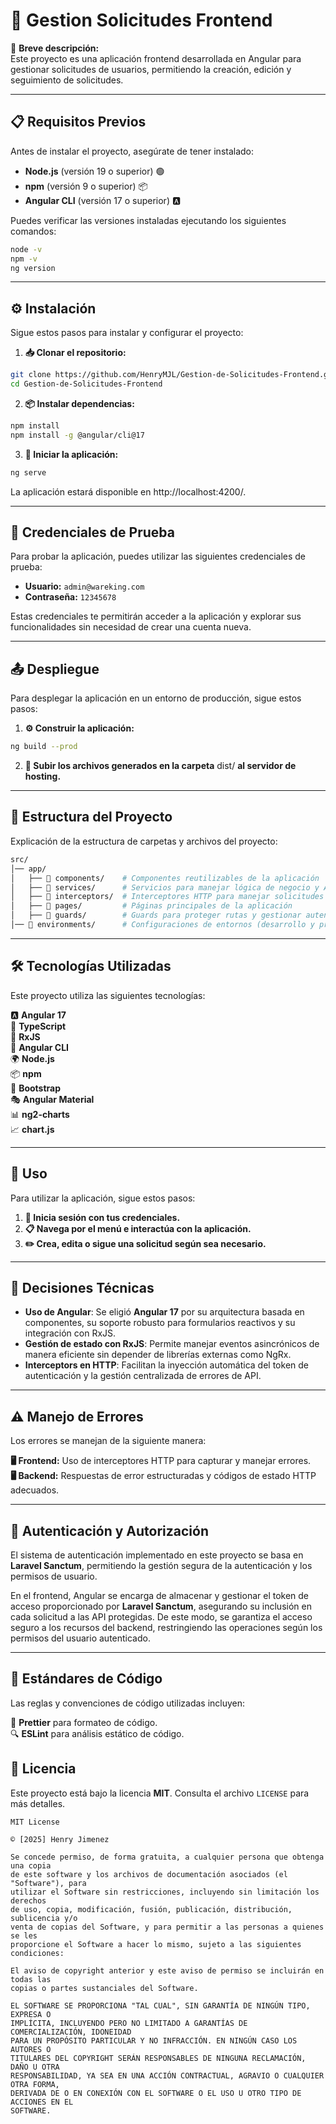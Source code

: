 # 🚀 Gestion Solicitudes Frontend

📌 **Breve descripción:**  
Este proyecto es una aplicación frontend desarrollada en Angular para gestionar solicitudes de usuarios, permitiendo la creación, edición y seguimiento de solicitudes.

---

## 📋 Requisitos Previos

Antes de instalar el proyecto, asegúrate de tener instalado:

- **Node.js** (versión 19 o superior) 🟢
- **npm** (versión 9 o superior) 📦
- **Angular CLI** (versión 17 o superior) 🅰️

Puedes verificar las versiones instaladas ejecutando los siguientes comandos:

```bash
node -v
npm -v
ng version
```

---

## ⚙️ Instalación

Sigue estos pasos para instalar y configurar el proyecto:

1. **📥 Clonar el repositorio:**

```bash
git clone https://github.com/HenryMJL/Gestion-de-Solicitudes-Frontend.git
cd Gestion-de-Solicitudes-Frontend
```

2. **📦 Instalar dependencias:**

```bash
npm install
npm install -g @angular/cli@17
```

3. **🚀 Iniciar la aplicación:**

```bash
ng serve
```

La aplicación estará disponible en http://localhost:4200/.

---
## 🔑 Credenciales de Prueba

Para probar la aplicación, puedes utilizar las siguientes credenciales de prueba:

- **Usuario:** `admin@wareking.com`
- **Contraseña:** `12345678`

Estas credenciales te permitirán acceder a la aplicación y explorar sus funcionalidades sin necesidad de crear una cuenta nueva.

---


## 📤 Despliegue

Para desplegar la aplicación en un entorno de producción, sigue estos pasos:

1. **⚙️ Construir la aplicación:**

```bash
ng build --prod
```

2. **📂 Subir los archivos generados en la carpeta** dist/ **al servidor de hosting.**

---

## 📂 Estructura del Proyecto

Explicación de la estructura de carpetas y archivos del proyecto:

```bash
src/
│── app/
│   ├── 📁 components/    # Componentes reutilizables de la aplicación
│   ├── 📁 services/      # Servicios para manejar lógica de negocio y API calls
│   ├── 📁 interceptors/  # Interceptores HTTP para manejar solicitudes y respuestas
│   ├── 📁 pages/         # Páginas principales de la aplicación
│   ├── 📁 guards/        # Guards para proteger rutas y gestionar autenticación
│── 📁 environments/      # Configuraciones de entornos (desarrollo y producción)
```

---

## 🛠️ Tecnologías Utilizadas

Este proyecto utiliza las siguientes tecnologías:

🅰️ **Angular 17**  
📜 **TypeScript**  
🔄 **RxJS**  
🚀 **Angular CLI**  
🌍 **Node.js**  
📦 **npm**  
🎨 **Bootstrap**  
🎭 **Angular Material**  
📊 **ng2-charts**  
📈 **chart.js**

---

## 📌 Uso

Para utilizar la aplicación, sigue estos pasos:

1. **🔑 Inicia sesión con tus credenciales.**
2. **📋 Navega por el menú e interactúa con la aplicación.**
3. **✏️ Crea, edita o sigue una solicitud según sea necesario.**

---

## 📐 Decisiones Técnicas

- **Uso de Angular**: Se eligió **Angular 17** por su arquitectura basada en componentes, su soporte robusto para formularios reactivos y su integración con RxJS.
- **Gestión de estado con RxJS**: Permite manejar eventos asincrónicos de manera eficiente sin depender de librerías externas como NgRx.
- **Interceptors en HTTP**: Facilitan la inyección automática del token de autenticación y la gestión centralizada de errores de API.

---

## ⚠️ Manejo de Errores

Los errores se manejan de la siguiente manera:

**🖥️ Frontend:** Uso de interceptores HTTP para capturar y manejar errores.  
**🖥️ Backend:** Respuestas de error estructuradas y códigos de estado HTTP adecuados.

---

## 🔐 Autenticación y Autorización

El sistema de autenticación implementado en este proyecto se basa en **Laravel Sanctum**, permitiendo la gestión segura de la autenticación y los permisos de usuario.

En el frontend, Angular se encarga de almacenar y gestionar el token de acceso proporcionado por **Laravel Sanctum**, asegurando su inclusión en cada solicitud a las API protegidas. De este modo, se garantiza el acceso seguro a los recursos del backend, restringiendo las operaciones según los permisos del usuario autenticado.

---

## 🎯 Estándares de Código

Las reglas y convenciones de código utilizadas incluyen:

🎨 **Prettier** para formateo de código.  
🔍 **ESLint** para análisis estático de código.

## 📄 Licencia

Este proyecto está bajo la licencia **MIT**. Consulta el archivo `LICENSE` para más detalles.

```text
MIT License

© [2025] Henry Jimenez

Se concede permiso, de forma gratuita, a cualquier persona que obtenga una copia
de este software y los archivos de documentación asociados (el "Software"), para
utilizar el Software sin restricciones, incluyendo sin limitación los derechos
de uso, copia, modificación, fusión, publicación, distribución, sublicencia y/o
venta de copias del Software, y para permitir a las personas a quienes se les
proporcione el Software a hacer lo mismo, sujeto a las siguientes condiciones:

El aviso de copyright anterior y este aviso de permiso se incluirán en todas las
copias o partes sustanciales del Software.

EL SOFTWARE SE PROPORCIONA "TAL CUAL", SIN GARANTÍA DE NINGÚN TIPO, EXPRESA O
IMPLÍCITA, INCLUYENDO PERO NO LIMITADO A GARANTÍAS DE COMERCIALIZACIÓN, IDONEIDAD
PARA UN PROPÓSITO PARTICULAR Y NO INFRACCIÓN. EN NINGÚN CASO LOS AUTORES O
TITULARES DEL COPYRIGHT SERÁN RESPONSABLES DE NINGUNA RECLAMACIÓN, DAÑO U OTRA
RESPONSABILIDAD, YA SEA EN UNA ACCIÓN CONTRACTUAL, AGRAVIO O CUALQUIER OTRA FORMA,
DERIVADA DE O EN CONEXIÓN CON EL SOFTWARE O EL USO U OTRO TIPO DE ACCIONES EN EL
SOFTWARE.
```
